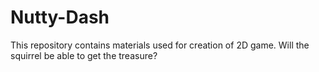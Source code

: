 # Nutty-Dash
This repository contains materials used for creation of 2D game. Will the squirrel be able to get the treasure?
